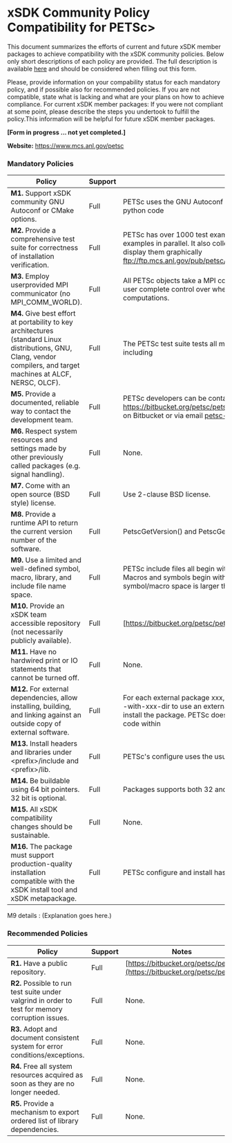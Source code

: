 # xSDK Community Policy Compatibility for PETSc>

This document summarizes the efforts of current and future xSDK member packages to achieve compatibility with the xSDK community policies. Below only short descriptions of each policy are provided. The full description is available [here](https://docs.google.com/document/d/1DCx2Duijb0COESCuxwEEK1j0BPe2cTIJ-AjtJxt3290/edit#heading=h.2hp5zbf0n3o3)
and should be considered when filling out this form.

Please, provide information on your compability status for each mandatory policy, and if possible also for recommended policies.
If you are not compatible, state what is lacking and what are your plans on how to achieve compliance.
For current xSDK member packages: If you were not compliant at some point, please describe the steps you undertook to fulfill the policy.This information will be helpful for future xSDK member packages.

**[Form in progress ... not yet completed.]**

**Website:**  https://www.mcs.anl.gov/petsc 

### Mandatory Policies

| Policy                 |Support| Notes                   |
|------------------------|-------|-------------------------|
|**M1.** Support xSDK community GNU Autoconf or CMake options. |Full| PETSc uses the GNU Autoconf options. The implementation is done with python code|
|**M2.** Provide a comprehensive test suite for correctness of installation verification. |Full| PETSc has over 1000 test examples and a test harness that can execute the examples in parallel. It also collects information on the failures and can display them graphically ftp://ftp.mcs.anl.gov/pub/petsc/nightlylogs/archive/2017/09/19/master.html |
|**M3.** Employ userprovided MPI communicator (no MPI_COMM_WORLD). |Full| All PETSc objects take a MPI communicator in the constructor allowing the user complete control over where each object exists and performs its computations. |
|**M4.** Give best effort at portability to key architectures (standard Linux distributions, GNU, Clang, vendor compilers, and target machines at ALCF, NERSC, OLCF). |Full| The PETSc test suite tests all major compilers and several minor ones including|
|**M5.** Provide a documented, reliable way to contact the development team. |Full| PETSc developers can be contacted via the https://bitbucket.org/petsc/petsc/issues?status=new&status=open issues on Bitbucket or via email petsc-maint@mcs.anl.gov |
|**M6.** Respect system resources and settings made by other previously called packages (e.g. signal handling). |Full| None. |
|**M7.** Come with an open source (BSD style) license. |Full| Use 2-clause BSD license. |
|**M8.** Provide a runtime API to return the current version number of the software. |Full| PetscGetVersion() and PetscGetVersionNumber() |
|**M9.** Use a limited and well-defined symbol, macro, library, and include file name space. |Full| PETSc include files all begin with petsc. The libraries begin with libpetsc. Macros and symbols begin with PETSc or a small set of other prefixes. The symbol/macro space is larger than it should be.  |
|**M10.** Provide an xSDK team accessible repository (not necessarily publicly available). |Full| [https://bitbucket.org/petsc/petsc](https://bitbucket.org/petsc/petsc) |
|**M11.** Have no hardwired print or IO statements that cannot be turned off. |Full| None. |
|**M12.** For external dependencies, allow installing, building, and linking against an outside copy of external software. |Full| For each external package xxx, PETSc supports both the configure option --with-xxx-dir to use an externally built version and --download-xxx to install the package. PETSc does not contain any other package's source code within  |
|**M13.** Install headers and libraries under \<prefix\>/include and \<prefix\>/lib. |Full| PETSc's configure uses the usual --prefix option. |
|**M14.** Be buildable using 64 bit pointers. 32 bit is optional. |Full| Packages supports both 32 and 64 bit under same API. |
|**M15.** All xSDK compatibility changes should be sustainable. |Full| None. |
|**M16.** The package must support production-quality installation compatible with the xSDK install tool and xSDK metapackage. |Full| PETSc configure and install has full support from Spack. |

M9 details <a id="m9-details"></a>: (Explanation goes here.)

### Recommended Policies

| Policy                 |Support| Notes                   |
|------------------------|-------|-------------------------|
|**R1.** Have a public repository. |Full| [https://bitbucket.org/petsc/petsc](https://bitbucket.org/petsc/petsc) |
|**R2.** Possible to run test suite under valgrind in order to test for memory corruption issues. |Full| None. |
|**R3.** Adopt and document consistent system for error conditions/exceptions. |Full| None. |
|**R4.** Free all system resources acquired as soon as they are no longer needed. |Full| None. |
|**R5.** Provide a mechanism to export ordered list of library dependencies. |Full| None. |

